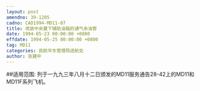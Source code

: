 ```yaml
---
layout: post
amendno: 39-1205
cadno: CAD1994-MD11-07
title: 改装中央翼下辅助油箱的通气余油管
date: 1994-05-23 00:00:00 +0800
effdate: 1994-05-25 00:00:00 +0800
tag: MD11
categories: 民航华东管理局适航处
author: 张建中
---
```


##适用范围:
列于一九九三年八月十二日颁发的MD11服务通告28-42上的MD11和MD11F系列飞机。

